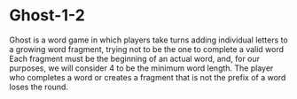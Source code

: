 # Ghost-1-2
Ghost is a word game in which players take turns adding individual letters to a growing word fragment, trying not to be the one to complete a valid word Each fragment must be the beginning of an actual word, and, for our purposes, we will consider 4 to be the minimum word length. The player who completes a word or creates a fragment that is not the prefix of a word loses the round.
